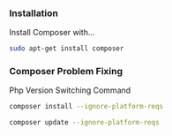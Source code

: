### Installation

Install Composer with...

```bash
sudo apt-get install composer
```

### Composer Problem Fixing

Php Version Switching Command

```bash
composer install --ignore-platform-reqs
```

```bash
composer update --ignore-platform-reqs
```